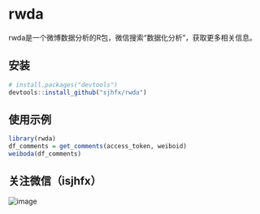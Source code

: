 # rwda
rwda是一个微博数据分析的R包，微信搜索“数据化分析”，获取更多相关信息。

## 安装

```R
# install.packages("devtools")
devtools::install_github("sjhfx/rwda")
```
## 使用示例

```R
library(rwda)
df_comments = get_comments(access_token, weiboid)
weiboda(df_comments)
```
## 关注微信（isjhfx）
![image](https://github.com/sjhfx/rwda/raw/master/images/isjhfx.jpg)